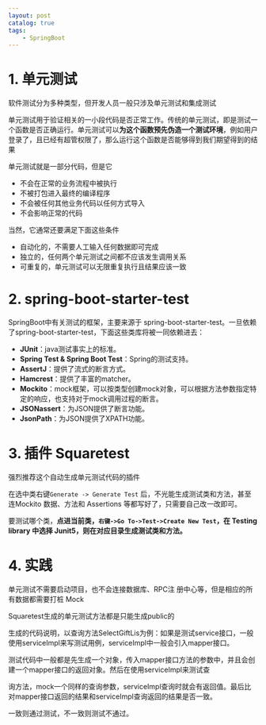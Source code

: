 ```yaml
---
layout: post   	
catalog: true 	
tags:
    - SpringBoot
---
```


# 1. 单元测试

软件测试分为多种类型，但开发人员一般只涉及单元测试和集成测试

单元测试用于验证相关的一小段代码是否正常工作。传统的单元测试，即是测试一个函数是否正确运行。单元测试可以**为这个函数预先伪造一个测试环境**，例如用户登录了，且已经有超管权限了，那么运行这个函数是否能够得到我们期望得到的结果

单元测试就是一部分代码，但是它

- 不会在正常的业务流程中被执行
- 不被打包进入最终的编译程序
- 不会被任何其他业务代码以任何方式导入
- 不会影响正常的代码

当然，它通常还要满足下面这些条件

- 自动化的，不需要人工输入任何数据即可完成
- 独立的，任何两个单元测试之间都不应该发生调用关系
- 可重复的，单元测试可以无限重复执行且结果应该一致

# 2. spring-boot-starter-test

SpringBoot中有关测试的框架，主要来源于 spring-boot-starter-test。一旦依赖了spring-boot-starter-test，下面这些类库将被一同依赖进去：

- **JUnit**：java测试事实上的标准。
- **Spring Test & Spring Boot Test**：Spring的测试支持。
- **AssertJ**：提供了流式的断言方式。
- **Hamcrest**：提供了丰富的matcher。
- **Mockito**：mock框架，可以按类型创建mock对象，可以根据方法参数指定特定的响应，也支持对于mock调用过程的断言。
- **JSONassert**：为JSON提供了断言功能。
- **JsonPath**：为JSON提供了XPATH功能。

# 3. 插件 Squaretest

强烈推荐这个自动生成单元测试代码的插件

在选中类右键`Generate -> Generate Test` 后，不光能生成测试类和方法，甚至连Mockito 数据、方法和 Assertions 等都写好了，只需要自己改一改即可。


要测试哪个类，**点进当前类，`右键->Go To->Test->Create New Test`，在 Testing library 中选择 Junit5，则在对应目录生成测试类和方法。**

# 4. 实践

单元测试不需要启动项目，也不会连接数据库、RPC注 册中心等，但是相应的所有数据都需要打桩 Mock

Squaretest生成的单元测试方法都是只能生成public的

生成的代码说明，以查询方法SelectGiftLis为例：如果是测试service接口，一般使用serviceImpl来写测试用例，serviceImpl中一般会引入mapper接口。

测试代码中一般都是先生成一个对象，传入mapper接口方法的参数中，并且会创建一个mapper接口的返回对象。然后在使用serviceImpl来测试查

询方法，mock一个同样的查询参数，serviceImpl查询时就会有返回值。最后比对mapper接口返回的结果和serviceImpl查询返回的结果是否一致。

一致则通过测试，不一致则测试不通过。